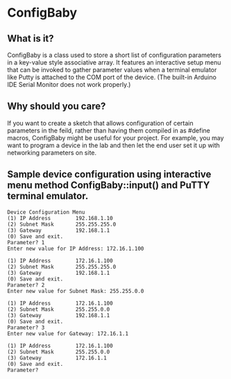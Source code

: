 # ConfigBaby

## What is it?

ConfigBaby is a class used to store a short list of configuration parameters in a key-value style associative array. It features an interactive setup menu that can be invoked to gather parameter values when a terminal emulator like Putty is attached to the COM port of the device. (The built-in Arduino IDE Serial Monitor does not work properly.)

## Why should you care?

If you want to create a sketch that allows configuration of certain parameters in the feild, rather than having them compiled in as #define macros, ConfigBaby might be useful for your project. For example, you may want to program a device in the lab and then let the end user set it up with networking parameters on site. 

## Sample device configuration using interactive menu method ConfigBaby::input() and PuTTY terminal emulator.

```
Device Configuration Menu
(1) IP Address        192.168.1.10
(2) Subnet Mask       255.255.255.0
(3) Gateway           192.168.1.1
(0) Save and exit.
Parameter? 1
Enter new value for IP Address: 172.16.1.100

(1) IP Address        172.16.1.100
(2) Subnet Mask       255.255.255.0
(3) Gateway           192.168.1.1
(0) Save and exit.
Parameter? 2
Enter new value for Subnet Mask: 255.255.0.0

(1) IP Address        172.16.1.100
(2) Subnet Mask       255.255.0.0
(3) Gateway           192.168.1.1
(0) Save and exit.
Parameter? 3
Enter new value for Gateway: 172.16.1.1

(1) IP Address        172.16.1.100
(2) Subnet Mask       255.255.0.0
(3) Gateway           172.16.1.1
(0) Save and exit.
Parameter?
```
